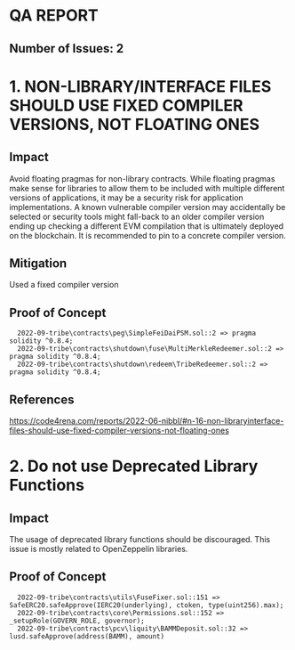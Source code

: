 # QA REPORT 
## Number of Issues: 2

# 1.   NON-LIBRARY/INTERFACE FILES SHOULD USE FIXED COMPILER VERSIONS, NOT FLOATING ONES 

## Impact
Avoid floating pragmas for non-library contracts.
While floating pragmas make sense for libraries to allow them to be included with multiple different versions of applications, it may be a security risk for application implementations.
A known vulnerable compiler version may accidentally be selected or security tools might fall-back to an older compiler version ending up checking a different EVM compilation that is ultimately deployed on the blockchain.
It is recommended to pin to a concrete compiler version.

## Mitigation
Used a fixed compiler version

## Proof of Concept
```
  2022-09-tribe\contracts\peg\SimpleFeiDaiPSM.sol::2 => pragma solidity ^0.8.4;
  2022-09-tribe\contracts\shutdown\fuse\MultiMerkleRedeemer.sol::2 => pragma solidity ^0.8.4;
  2022-09-tribe\contracts\shutdown\redeem\TribeRedeemer.sol::2 => pragma solidity ^0.8.4;
```

## References 
https://code4rena.com/reports/2022-06-nibbl/#n-16-non-libraryinterface-files-should-use-fixed-compiler-versions-not-floating-ones

# 2. Do not use Deprecated Library Functions

## Impact
The usage of deprecated library functions should be discouraged.
This issue is mostly related to OpenZeppelin libraries.

## Proof of Concept

```
  2022-09-tribe\contracts\utils\FuseFixer.sol::151 => SafeERC20.safeApprove(IERC20(underlying), ctoken, type(uint256).max);
  2022-09-tribe\contracts\core\Permissions.sol::152 => _setupRole(GOVERN_ROLE, governor);
  2022-09-tribe\contracts\pcv\liquity\BAMMDeposit.sol::32 => lusd.safeApprove(address(BAMM), amount)
```